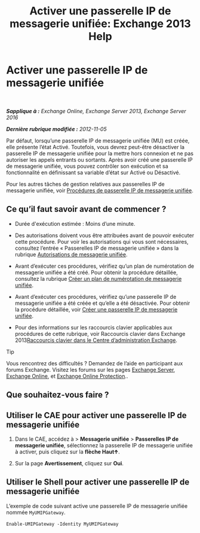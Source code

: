﻿---
title: 'Activer une passerelle IP de messagerie unifiée: Exchange 2013 Help'
TOCTitle: Activer une passerelle IP de messagerie unifiée
ms:assetid: 2706ae06-c45d-41b7-abbe-378a9fca104a
ms:mtpsurl: https://technet.microsoft.com/fr-fr/library/Aa996857(v=EXCHG.150)
ms:contentKeyID: 50477686
ms.date: 05/23/2018
mtps_version: v=EXCHG.150
ms.translationtype: MT
---

# Activer une passerelle IP de messagerie unifiée

 

_**Sapplique à :** Exchange Online, Exchange Server 2013, Exchange Server 2016_

_**Dernière rubrique modifiée :** 2012-11-05_

Par défaut, lorsqu’une passerelle IP de messagerie unifiée (MU) est créée, elle présente l’état Activé. Toutefois, vous devrez peut-être désactiver la passerelle IP de messagerie unifiée pour la mettre hors connexion et ne pas autoriser les appels entrants ou sortants. Après avoir créé une passerelle IP de messagerie unifiée, vous pouvez contrôler son exécution et sa fonctionnalité en définissant sa variable d’état sur Activé ou Désactivé.

Pour les autres tâches de gestion relatives aux passerelles IP de messagerie unifiée, voir [Procédures de passerelle IP de messagerie unifiée](um-ip-gateway-procedures-exchange-2013-help.md).

## Ce qu’il faut savoir avant de commencer ?

  - Durée d'exécution estimée : Moins d’une minute.

  - Des autorisations doivent vous être attribuées avant de pouvoir exécuter cette procédure. Pour voir les autorisations qui vous sont nécessaires, consultez l’entrée « Passerelles IP de messagerie unifiée » dans la rubrique [Autorisations de messagerie unifiée](unified-messaging-permissions-exchange-2013-help.md).

  - Avant d’exécuter ces procédures, vérifiez qu’un plan de numérotation de messagerie unifiée a été créé. Pour obtenir la procédure détaillée, consultez la rubrique [Créer un plan de numérotation de messagerie unifiée](create-a-um-dial-plan-exchange-2013-help.md).

  - Avant d’exécuter ces procédures, vérifiez qu’une passerelle IP de messagerie unifiée a été créée et qu’elle a été désactivée. Pour obtenir la procédure détaillée, voir [Créer une passerelle IP de messagerie unifiée](create-a-um-ip-gateway-exchange-2013-help.md).

  - Pour des informations sur les raccourcis clavier applicables aux procédures de cette rubrique, voir Raccourcis clavier dans Exchange 2013[Raccourcis clavier dans le Centre d’administration Exchange](keyboard-shortcuts-in-the-exchange-admin-center-exchange-online-protection-help.md).

> [!TIP]
> Vous rencontrez des difficultés ? Demandez de l’aide en participant aux forums Exchange. Visitez les forums sur les pages <a href="https://go.microsoft.com/fwlink/p/?linkid=60612">Exchange Server</a>, <a href="https://go.microsoft.com/fwlink/p/?linkid=267542">Exchange Online</a>, et <a href="https://go.microsoft.com/fwlink/p/?linkid=285351">Exchange Online Protection</a>..


## Que souhaitez-vous faire ?

## Utiliser le CAE pour activer une passerelle IP de messagerie unifiée

1.  Dans le CAE, accédez à \> **Messagerie unifiée** \> **Passerelles IP de messagerie unifiée**, sélectionnez la passerelle IP de messagerie unifiée à activer, puis cliquez sur la **flèche Haut**![Icône flèche vers le haut](images/JJ150576.1732c727-328b-4a1a-b84d-6d7252c7dcab(EXCHG.150).gif "Icône flèche vers le haut").

2.  Sur la page **Avertissement**, cliquez sur **Oui**.

## Utiliser le Shell pour activer une passerelle IP de messagerie unifiée

L’exemple de code suivant active une passerelle IP de messagerie unifiée nommée `MyUMIPGateway`.

    Enable-UMIPGateway -Identity MyUMIPGateway


